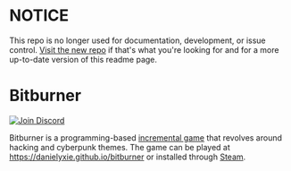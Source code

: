 # NOTICE

This repo is no longer used for documentation, development, or issue control. [Visit the new repo](https://github.com/bitburner-official/bitburner-src) if that's what you're looking for and for a more up-to-date version of this readme page.

# Bitburner

[![Join Discord](https://img.shields.io/discord/415207508303544321)](https://discord.gg/TFc3hKD)

Bitburner is a programming-based [incremental game](https://en.wikipedia.org/wiki/Incremental_game)
that revolves around hacking and cyberpunk themes.
The game can be played at https://danielyxie.github.io/bitburner or installed through [Steam](https://store.steampowered.com/app/1812820/Bitburner/).
